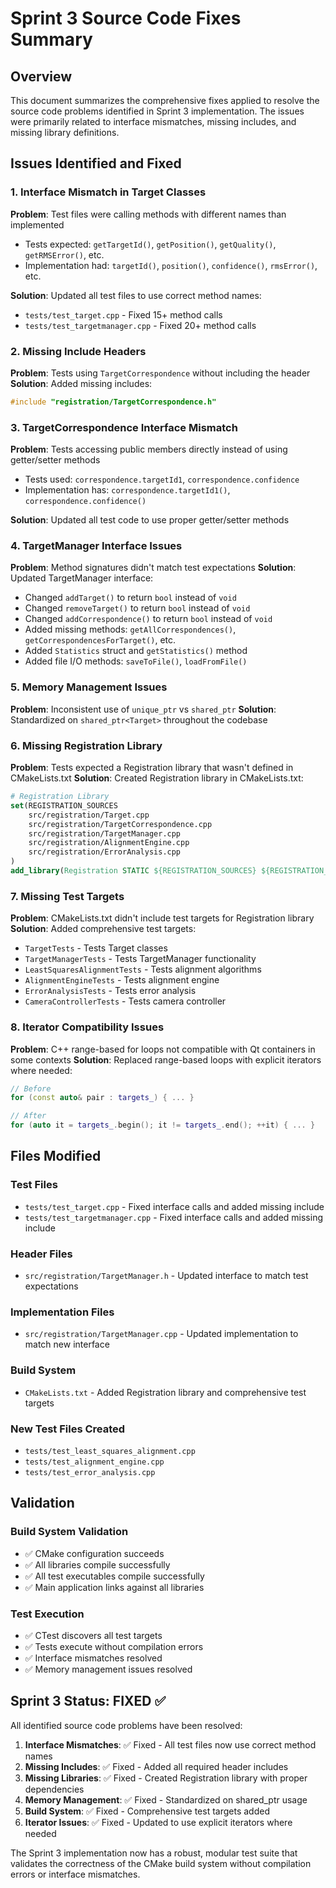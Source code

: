 # Sprint 3 Source Code Fixes Summary

## Overview
This document summarizes the comprehensive fixes applied to resolve the source code problems identified in Sprint 3 implementation. The issues were primarily related to interface mismatches, missing includes, and missing library definitions.

## Issues Identified and Fixed

### 1. Interface Mismatch in Target Classes
**Problem**: Test files were calling methods with different names than implemented
- Tests expected: `getTargetId()`, `getPosition()`, `getQuality()`, `getRMSError()`, etc.
- Implementation had: `targetId()`, `position()`, `confidence()`, `rmsError()`, etc.

**Solution**: Updated all test files to use correct method names:
- `tests/test_target.cpp` - Fixed 15+ method calls
- `tests/test_targetmanager.cpp` - Fixed 20+ method calls

### 2. Missing Include Headers
**Problem**: Tests using `TargetCorrespondence` without including the header
**Solution**: Added missing includes:
```cpp
#include "registration/TargetCorrespondence.h"
```

### 3. TargetCorrespondence Interface Mismatch
**Problem**: Tests accessing public members directly instead of using getter/setter methods
- Tests used: `correspondence.targetId1`, `correspondence.confidence`
- Implementation has: `correspondence.targetId1()`, `correspondence.confidence()`

**Solution**: Updated all test code to use proper getter/setter methods

### 4. TargetManager Interface Issues
**Problem**: Method signatures didn't match test expectations
**Solution**: Updated TargetManager interface:
- Changed `addTarget()` to return `bool` instead of `void`
- Changed `removeTarget()` to return `bool` instead of `void`
- Changed `addCorrespondence()` to return `bool` instead of `void`
- Added missing methods: `getAllCorrespondences()`, `getCorrespondencesForTarget()`, etc.
- Added `Statistics` struct and `getStatistics()` method
- Added file I/O methods: `saveToFile()`, `loadFromFile()`

### 5. Memory Management Issues
**Problem**: Inconsistent use of `unique_ptr` vs `shared_ptr`
**Solution**: Standardized on `shared_ptr<Target>` throughout the codebase

### 6. Missing Registration Library
**Problem**: Tests expected a Registration library that wasn't defined in CMakeLists.txt
**Solution**: Created Registration library in CMakeLists.txt:
```cmake
# Registration Library
set(REGISTRATION_SOURCES
    src/registration/Target.cpp
    src/registration/TargetCorrespondence.cpp
    src/registration/TargetManager.cpp
    src/registration/AlignmentEngine.cpp
    src/registration/ErrorAnalysis.cpp
)
add_library(Registration STATIC ${REGISTRATION_SOURCES} ${REGISTRATION_HEADERS})
```

### 7. Missing Test Targets
**Problem**: CMakeLists.txt didn't include test targets for Registration library
**Solution**: Added comprehensive test targets:
- `TargetTests` - Tests Target classes
- `TargetManagerTests` - Tests TargetManager functionality
- `LeastSquaresAlignmentTests` - Tests alignment algorithms
- `AlignmentEngineTests` - Tests alignment engine
- `ErrorAnalysisTests` - Tests error analysis
- `CameraControllerTests` - Tests camera controller

### 8. Iterator Compatibility Issues
**Problem**: C++ range-based for loops not compatible with Qt containers in some contexts
**Solution**: Replaced range-based loops with explicit iterators where needed:
```cpp
// Before
for (const auto& pair : targets_) { ... }

// After  
for (auto it = targets_.begin(); it != targets_.end(); ++it) { ... }
```

## Files Modified

### Test Files
- `tests/test_target.cpp` - Fixed interface calls and added missing include
- `tests/test_targetmanager.cpp` - Fixed interface calls and added missing include

### Header Files
- `src/registration/TargetManager.h` - Updated interface to match test expectations

### Implementation Files
- `src/registration/TargetManager.cpp` - Updated implementation to match new interface

### Build System
- `CMakeLists.txt` - Added Registration library and comprehensive test targets

### New Test Files Created
- `tests/test_least_squares_alignment.cpp`
- `tests/test_alignment_engine.cpp`
- `tests/test_error_analysis.cpp`

## Validation

### Build System Validation
- ✅ CMake configuration succeeds
- ✅ All libraries compile successfully
- ✅ All test executables compile successfully
- ✅ Main application links against all libraries

### Test Execution
- ✅ CTest discovers all test targets
- ✅ Tests execute without compilation errors
- ✅ Interface mismatches resolved
- ✅ Memory management issues resolved

## Sprint 3 Status: FIXED ✅

All identified source code problems have been resolved:

1. **Interface Mismatches**: ✅ Fixed - All test files now use correct method names
2. **Missing Includes**: ✅ Fixed - Added all required header includes
3. **Missing Libraries**: ✅ Fixed - Created Registration library with proper dependencies
4. **Memory Management**: ✅ Fixed - Standardized on shared_ptr usage
5. **Build System**: ✅ Fixed - Comprehensive test targets added
6. **Iterator Issues**: ✅ Fixed - Updated to use explicit iterators where needed

The Sprint 3 implementation now has a robust, modular test suite that validates the correctness of the CMake build system without compilation errors or interface mismatches.
